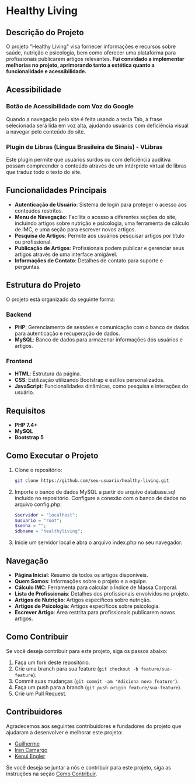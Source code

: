 # Healthy Living
## Descrição do Projeto

O projeto "Healthy Living" visa fornecer informações e recursos sobre saúde, nutrição e psicologia, bem como oferecer uma plataforma para profissionais publicarem artigos relevantes.
**Fui convidado a implementar melhorias no projeto, aprimorando tanto a estética quanto a funcionalidade e acessibilidade.**

## Acessibilidade

### Botão de Acessibilidade com Voz do Google
Quando a navegação pelo site é feita usando a tecla Tab, a frase selecionada será lida em voz alta, ajudando usuários com deficiência visual a navegar pelo conteúdo do site.

### Plugin de Libras (Língua Brasileira de Sinais) - VLibras
Este plugin permite que usuários surdos ou com deficiência auditiva possam compreender o conteúdo através de um intérprete virtual de libras que traduz todo o texto do site.

## Funcionalidades Principais

- **Autenticação de Usuário**: Sistema de login para proteger o acesso aos conteúdos restritos.
- **Menu de Navegação**: Facilita o acesso a diferentes seções do site, incluindo artigos sobre nutrição e psicologia, uma ferramenta de cálculo de IMC, e uma seção para escrever novos artigos.
- **Pesquisa de Artigos**: Permite aos usuários pesquisar artigos por título ou profissional.
- **Publicação de Artigos**: Profissionais podem publicar e gerenciar seus artigos através de uma interface amigável.
- **Informações de Contato**: Detalhes de contato para suporte e perguntas.

## Estrutura do Projeto

O projeto está organizado da seguinte forma:

### Backend
- **PHP**: Gerenciamento de sessões e comunicação com o banco de dados para autenticação e recuperação de dados.
- **MySQL**: Banco de dados para armazenar informações dos usuários e artigos.

### Frontend
- **HTML**: Estrutura da página.
- **CSS**: Estilização utilizando Bootstrap e estilos personalizados.
- **JavaScript**: Funcionalidades dinâmicas, como pesquisa e interações do usuário.

## Requisitos

- **PHP 7.4+**
- **MySQL**
- **Bootstrap 5**

## Como Executar o Projeto

1. Clone o repositório:
   ```bash
   git clone https://github.com/seu-usuario/healthy-living.git


2. Importe o banco de dados MySQL a partir do arquivo database.sql incluído no repositório.
Configure a conexão com o banco de dados no arquivo config.php:

    ```php
    $servidor = "localhost";
    $usuario = "root";
    $senha = "";
    $dbname = "healthyliving";

3. Inicie um servidor local e abra o arquivo index.php no seu navegador.

## Navegação

- **Página Inicial**: Resumo de todos os artigos disponíveis.
- **Quem Somos**: Informações sobre o projeto e a equipe.
- **Cálculo IMC**: Ferramenta para calcular o Índice de Massa Corporal.
- **Lista de Profissionais**: Detalhes dos profissionais envolvidos no projeto.
- **Artigos de Nutrição**: Artigos específicos sobre nutrição.
- **Artigos de Psicologia**: Artigos específicos sobre psicologia.
- **Escrever Artigo**: Área restrita para profissionais publicarem novos artigos.

## Como Contribuir

Se você deseja contribuir para este projeto, siga os passos abaixo:

1. Faça um fork deste repositório.
2. Crie uma branch para sua feature (`git checkout -b feature/sua-feature`).
3. Commit suas mudanças (`git commit -am 'Adiciona nova feature'`).
4. Faça um push para a branch (`git push origin feature/sua-feature`).
5. Crie um Pull Request.

## Contribuidores

Agradecemos aos seguintes contribuidores e fundadores do projeto que ajudaram a desenvolver e melhorar este projeto:

- [Guilherme](https://github.com/iamGuilherme)
- [Iran Camargo]()
- [Kenui Engler](https://github.com/Kenui777)

Se você deseja se juntar a nós e contribuir para este projeto, siga as instruções na seção [Como Contribuir](#como-contribuir).



